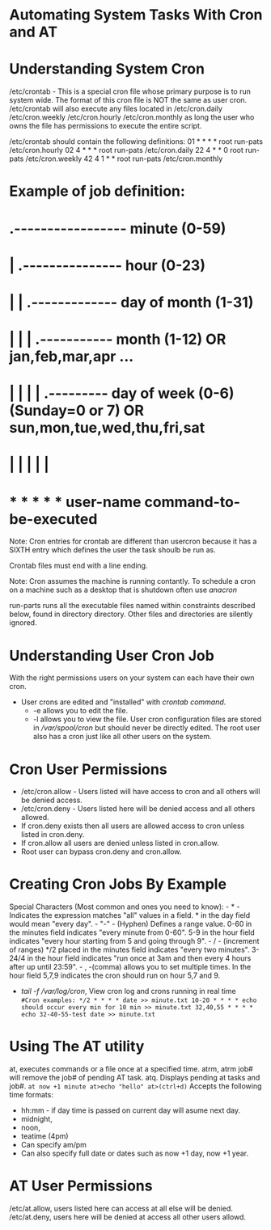 Automating System Tasks With Cron and AT
========================================

Understanding System Cron
=========================

/etc/crontab - This is a special cron file whose primary purpose is to run system wide. The format of this cron file is NOT the same as user cron. /etc/crontab will also execute any files located in /etc/cron.daily /etc/cron.weekly /etc/cron.hourly /etc/cron.monthly as long the user who owns the file has permissions to execute the entire script.

/etc/crontab should contain the following definitions:
01 * * * * root run-pats /etc/cron.hourly
02 4 * * * root run-pats /etc/cron.daily
22 4 * * 0 root run-pats /etc/cron.weekly
42 4 1 * * root run-pats /etc/cron.monthly

# Example of job definition:
# .----------------- minute (0-59)
# | .--------------- hour (0-23)
# | | .------------- day of month (1-31)
# | | | .----------- month (1-12) OR jan,feb,mar,apr ...
# | | | | .--------- day of week (0-6) (Sunday=0 or 7) OR sun,mon,tue,wed,thu,fri,sat
# | | | | |
# * * * * * user-name command-to-be-executed

Note: Cron entries for crontab are different than usercron because it has a SIXTH entry which defines the user the task shoulb be run as.

Crontab files must end with a line ending.

Note: Cron assumes the machine is running contantly. To schedule a cron on a machine such as a desktop that is shutdown often use *anacron*

run-parts runs all the executable files named within constraints described below, found  in  directory  directory.   Other  files  and directories are silently ignored.

Understanding User Cron Job
===========================

With the right permissions users on your system can each have their own cron.
- User crons are edited and "installed" with *crontab command*.
    - -e allows you to edit the file.
    - -l allows you to view the file.
User cron configuration files are stored in */var/spool/cron* but should never be directly edited.
The root user also has a cron just like all other users on the system.

Cron User Permissions
=====================

- /etc/cron.allow - Users listed will have access to cron and all others will be denied access.
- /etc/cron.deny - Users listed here will be denied access and all others allowed.
- If cron.deny exists then all users are allowed access to cron unless listed in cron.deny.
- If cron.allow all users are denied unless listed in cron.allow.
- Root user can bypass cron.deny and cron.allow.

Creating Cron Jobs By Example
=============================

Special Characters (Most common and ones you need to know):
    - * - Indicates the expression matches "all" values in a field. * in the day field would mean "every day".
    - "-" - (Hyphen) Defines a range value. 0-60 in the minutes field indicates "every minute from 0-60". 5-9 in the hour field indicates "every hour starting from 5 and going through 9".
    - / - (increment of ranges) */2 placed in the minutes field indicates "every two minutes". 3-24/4 in the hour field indicates "run once at 3am and then every 4 hours after up until 23:59".
    - , -(comma) allows you to set multiple times. In the hour field 5,7,9 indicates the cron should run on hour 5,7 and 9.

- *tail -f /var/log/cron*, View cron log and crons running in real time  
`
#Cron examples:
*/2 * * * * date >> minute.txt
10-20 * * * * echo should occur every min for 10 min >> minute.txt
32,40,55 * * * * echo 32-40-55-test date >> minute.txt
`

Using The AT utility
====================

at, executes commands or a file once at a specified time.
atrm, atrm job# will remove the job# of pending AT task.
atq. Displays pending at tasks and job#.
`
at now +1 minute
at>echo "hello"
at>(ctrl+d)
`
Accepts the following time formats:
- hh:mm - if day time is passed on current day will asume next day.
- midnight,
- noon,
- teatime (4pm)
- Can specify am/pm
- Can also specify full date or dates such as now +1 day, now +1 year.

AT User Permissions
===================

/etc/at.allow, users listed here can access at all else will be denied.
/etc/at.deny, users here will be denied at access all other users allowd.

